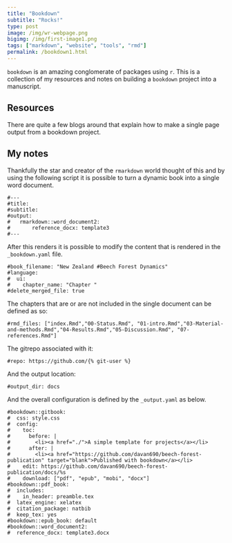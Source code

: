 ```yaml
---
title: "Bookdown"
subtitle: "Rocks!"
type: post
image: /img/wr-webpage.png
bigimg: /img/first-image1.png
tags: ["markdown", "website", "tools", "rmd"]
permalink: /bookdown1.html
---
```


`bookdown` is an amazing conglomerate of packages using `r`. This is a collection of my resources and notes on building a `bookdown` project into a manuscript.

## Resources

There are quite a few blogs around that explain how to make a single page output from a bookdown project.

## My notes

Thankfully the star and creator of the `rmarkdown` world thought of this and by using the following script it is possible to turn a dynamic book into a single word document.

```{r echo = TRUE}
#---
#title:
#subtitle:
#output:
#   rmarkdown::word_document2:
#       reference_docx: template3
#---
```

After this renders it is possible to modify the content that is rendered in the `_bookdown.yaml` file.

```{r echo = TRUE}
#book_filename: "New Zealand #Beech Forest Dynamics"
#language:
#  ui:
#    chapter_name: "Chapter "
#delete_merged_file: true
```

The chapters that are or are not included in the single document can be defined as so:

```{r echo = TRUE}
#rmd_files: ["index.Rmd","00-Status.Rmd", "01-intro.Rmd","03-Material-and-methods.Rmd","04-Results.Rmd","05-Discussion.Rmd", "07-references.Rmd"]
```

The gitrepo associated with it:

```{r echo = TRUE}
#repo: https://github.com/{% git-user %}
```

And the output location:

```{r echo = TRUE}
#output_dir: docs
```
And the overall configuration is defined by the `_output.yaml` as below.

```{r echo = TRUE}
#bookdown::gitbook:
#  css: style.css
#  config:
#    toc:
#      before: |
#        <li><a href="./">A simple template for projects</a></li>
#      after: |
#        <li><a href="https://github.com/davan690/beech-forest-publication" target="blank">Published with bookdown</a></li>
#    edit: https://github.com/davan690/beech-forest-publication/docs/%s
#    download: ["pdf", "epub", "mobi", "docx"]
#bookdown::pdf_book:
#  includes:
#    in_header: preamble.tex
#  latex_engine: xelatex
#  citation_package: natbib
#  keep_tex: yes
#bookdown::epub_book: default
#bookdown::word_document2:
#  reference_docx: template3.docx
```


